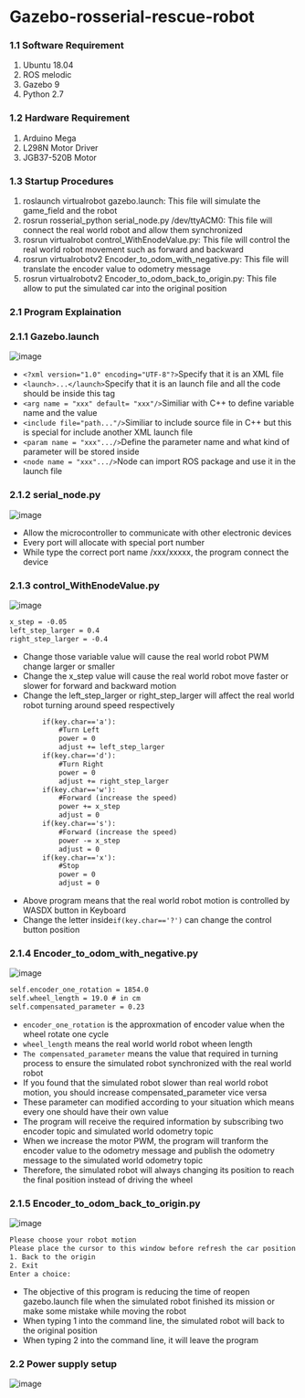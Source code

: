 # Gazebo-rosserial-rescue-robot

### 1.1 Software Requirement
1. Ubuntu 18.04
2. ROS melodic
3. Gazebo 9
4. Python 2.7

### 1.2 Hardware Requirement
1. Arduino Mega
2. L298N Motor Driver
3. JGB37-520B Motor

### 1.3 Startup Procedures
1. roslaunch virtualrobot gazebo.launch: This file will simulate the game_field and the robot
2. rosrun rosserial_python serial_node.py /dev/ttyACM0: This file will connect the real world robot and allow them synchronized
3. rosrun virtualrobot control_WithEnodeValue.py: This file will control the real world robot movement such as forward and backward
4. rosrun virtualrobotv2 Encoder_to_odom_with_negative.py: This file will translate the encoder value to odometry message
5. rosrun virtualrobotv2 Encoder_to_odom_back_to_origin.py: This file allow to put the simulated car into the original position

### 2.1 Program Explaination
### 2.1.1 Gazebo.launch
![image](https://github.com/laitathei/Gazebo-rosserial-rescue-robot/blob/main/photo/demo_game_field.png)
* `<?xml version="1.0" encoding="UTF-8"?>`Specify that it is an XML file
* `<launch>...</launch>`Specify that it is an launch file and all the code should be inside this tag
* `<arg name = "xxx" default= "xxx"/>`Similiar with C++ to define variable name and the value
* `<include file="path..."/>`Similiar to include source file in C++ but this is special for include another XML launch file
* `<param name = "xxx".../>`Define the parameter name and what kind of parameter will be stored inside
* `<node name = "xxx".../>`Node can import ROS package and use it in the launch file

### 2.1.2 serial_node.py
![image](https://github.com/laitathei/Gazebo-rosserial-rescue-robot/blob/main/photo/demo_rosserial.png)
* Allow the microcontroller to communicate with other electronic devices
* Every port will allocate with special port number
* While type the correct port name /xxx/xxxxx, the program connect the device

### 2.1.3 control_WithEnodeValue.py
![image](https://github.com/laitathei/Gazebo-rosserial-rescue-robot/blob/main/photo/demo_control_WithEnodeValue.png)
```XML
x_step = -0.05
left_step_larger = 0.4
right_step_larger = -0.4
```
* Change those variable value will cause the real world robot PWM change larger or smaller
* Change the x_step value will cause the real world robot move faster or slower for forward and backward motion
* Change the left_step_larger or right_step_larger will affect the real world robot turning around speed respectively
```XML
        if(key.char=='a'):
            #Turn Left
            power = 0
            adjust += left_step_larger
        if(key.char=='d'):
            #Turn Right
            power = 0
            adjust += right_step_larger
        if(key.char=='w'):
            #Forward (increase the speed)
            power += x_step
            adjust = 0
        if(key.char=='s'):
            #Forward (increase the speed)
            power -= x_step
            adjust = 0
        if(key.char=='x'):
            #Stop
            power = 0
            adjust = 0    
```
* Above program means that the real world robot motion is controlled by WASDX button in Keyboard
* Change the letter inside`if(key.char=='?')` can change the control button position

### 2.1.4 Encoder_to_odom_with_negative.py
![image](https://github.com/laitathei/Gazebo-rosserial-rescue-robot/blob/main/photo/demo_Encoder_to_odom.png)
```XML
self.encoder_one_rotation = 1854.0
self.wheel_length = 19.0 # in cm
self.compensated_parameter = 0.23
```
* `encoder_one_rotation` is the approxmation of encoder value when the wheel rotate one cycle
* `wheel_length` means the real world world robot wheen length
* `The compensated_parameter` means the value that required in turning process to ensure the simulated robot synchronized with the real world robot
* If you found that the simulated robot slower than real world robot motion, you should increase compensated_parameter vice versa 
* These parameter can modified according to your situation which means every one should have their own value
* The program will receive the required information by subscribing two encoder topic and simulated world odometry topic
* When we increase the motor PWM, the program will tranform the encoder value to the odometry message and publish the odometry message to the simulated world odometry topic
* Therefore, the simulated robot will always changing its position to reach the final position instead of driving the wheel

### 2.1.5 Encoder_to_odom_back_to_origin.py
![image](https://github.com/laitathei/Gazebo-rosserial-rescue-robot/blob/main/photo/demo_back_to_origin.png)
```XML
Please choose your robot motion
Please place the cursor to this window before refresh the car position!
1. Back to the origin
2. Exit
Enter a choice: 
```
* The objective of this program is reducing the time of reopen gazebo.launch file when the simulated robot finished its mission or make some mistake while moving the robot
* When typing 1 into the command line, the simulated robot will back to the original position
* When typing 2 into the command line, it will leave the program

### 2.2 Power supply setup
![image](https://github.com/laitathei/Gazebo-rosserial-rescue-robot/blob/main/photo/demo_power_supply_setup.jpeg)




